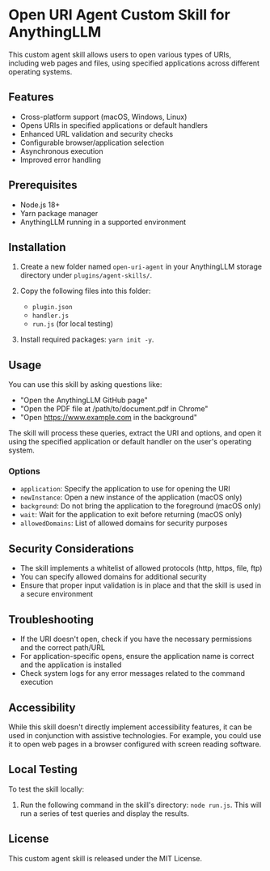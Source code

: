 # Open URI Agent Custom Skill for AnythingLLM

This custom agent skill allows users to open various types of URIs, including web pages and files, using specified applications across different operating systems.

## Features

- Cross-platform support (macOS, Windows, Linux)
- Opens URIs in specified applications or default handlers
- Enhanced URL validation and security checks
- Configurable browser/application selection
- Asynchronous execution
- Improved error handling

## Prerequisites

- Node.js 18+
- Yarn package manager
- AnythingLLM running in a supported environment

## Installation

1. Create a new folder named `open-uri-agent` in your AnythingLLM storage directory under `plugins/agent-skills/`.

2. Copy the following files into this folder:
   - `plugin.json`
   - `handler.js`
   - `run.js` (for local testing)

3. Install required packages: `yarn init -y`.

## Usage

You can use this skill by asking questions like:

- "Open the AnythingLLM GitHub page"
- "Open the PDF file at /path/to/document.pdf in Chrome"
- "Open https://www.example.com in the background"

The skill will process these queries, extract the URI and options, and open it using the specified application or default handler on the user's operating system.

### Options

- `application`: Specify the application to use for opening the URI
- `newInstance`: Open a new instance of the application (macOS only)
- `background`: Do not bring the application to the foreground (macOS only)
- `wait`: Wait for the application to exit before returning (macOS only)
- `allowedDomains`: List of allowed domains for security purposes

## Security Considerations

- The skill implements a whitelist of allowed protocols (http, https, file, ftp)
- You can specify allowed domains for additional security
- Ensure that proper input validation is in place and that the skill is used in a secure environment

## Troubleshooting

- If the URI doesn't open, check if you have the necessary permissions and the correct path/URL
- For application-specific opens, ensure the application name is correct and the application is installed
- Check system logs for any error messages related to the command execution

## Accessibility

While this skill doesn't directly implement accessibility features, it can be used in conjunction with assistive technologies. For example, you could use it to open web pages in a browser configured with screen reading software.

## Local Testing

To test the skill locally:

1. Run the following command in the skill's directory: `node run.js`.
This will run a series of test queries and display the results.

## License

This custom agent skill is released under the MIT License.
